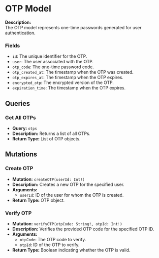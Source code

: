 # OTP Model

**Description:**  
The OTP model represents one-time passwords generated for user authentication.

### Fields
- `id`: The unique identifier for the OTP.
- `user`: The user associated with the OTP.
- `otp_code`: The one-time password code.
- `otp_created_at`: The timestamp when the OTP was created.
- `otp_expires_at`: The timestamp when the OTP expires.
- `encrypted_otp`: The encrypted version of the OTP.
- `expiration_time`: The timestamp when the OTP expires.

## Queries

### Get All OTPs
- **Query:** `otps`
- **Description:** Returns a list of all OTPs.
- **Return Type:** List of OTP objects.

## Mutations

### Create OTP
- **Mutation:** `createOTP(userId: Int!)`
- **Description:** Creates a new OTP for the specified user.
- **Arguments:**
  - `userId`: ID of the user for whom the OTP is created.
- **Return Type:** OTP object.

### Verify OTP
- **Mutation:** `verifyOTP(otpCode: String!, otpId: Int!)`
- **Description:** Verifies the provided OTP code for the specified OTP ID.
- **Arguments:**
  - `otpCode`: The OTP code to verify.
  - `otpId`: ID of the OTP to verify.
- **Return Type:** Boolean indicating whether the OTP is valid.
